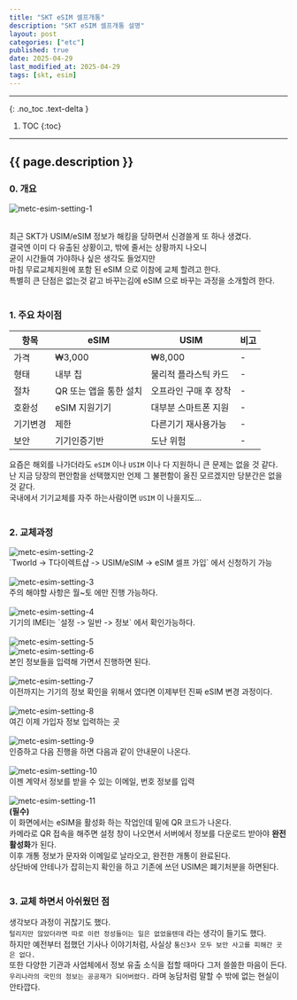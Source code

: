 ```yaml
---
title: "SKT eSIM 셀프개통"
description: "SKT eSIM 셀프개통 설명"
layout: post
categories: ["etc"]
published: true
date: 2025-04-29
last_modified_at: 2025-04-29
tags: [skt, esim]
---
```

---
{: .no_toc .text-delta }

1. TOC
{:toc}
---

<!-- 글의 제목은 ##
    나머지 큰 제목은 ###
    이후 나머지는 3개이상 -->

## {{ page.description }}

### 0. 개요

<div class="image-gallery cols-1">
    <img src ='/assets/img/2025-04-29-etc-esim-setting-1.webp' alt='metc-esim-setting-1'>
</div><br>

최근 SKT가 USIM/eSIM 정보가 해킹을 당하면서 신경쓸게 또 하나 생겼다.<br>
결국엔 이미 다 유출된 상황이고, 밖에 줄서는 상황까지 나오니<br>
굳이 시간들여 가야하나 싶은 생각도 들었지만<br>
마침 무료교체지원에 포함 된 eSIM 으로 이참에 교체 할려고 한다.<br>
특별히 큰 단점은 없는것 같고 바꾸는김에 eSIM 으로 바꾸는 과정을 소개할려 한다.<br>
<br>

### 1. 주요 차이점

| 항목 | eSIM | USIM | 비고 |
| -- | ---- | ---- | -- |
| 가격 | ₩3,000 | ₩8,000 | - |
| 형태 | 내부 칩 | 물리적 플라스틱 카드 | - |
| 절차 | QR 또는 앱을 통한 설치 | 오프라인 구매 후 장착 | - |
| 호환성 | eSIM 지원기기 | 대부분 스마트폰 지원 | - |
| 기기변경 | 제한 | 다른기기 재사용가능 | - |
| 보안 | 기기인증기반 | 도난 위험 | - |

요즘은 해외를 나가더라도 `eSIM` 이나 `USIM` 이나 다 지원하니 큰 문제는 없을 것 같다.<br>
난 지금 당장의 편안함을 선택했지만 언제 그 불편함이 올진 모르겠지만 당분간은 없을것 같다.<br>
국내에서 기기교체를 자주 하는사람이면 `USIM` 이 나을지도...<br>
<br>

### 2. 교체과정
<div class="image-gallery cols-1">
    <img src ='/assets/img/2025-04-29-etc-esim-setting-2.webp' alt='metc-esim-setting-2'>
</div>
`Tworld -> T다이렉트샵 -> USIM/eSIM -> eSIM 셀프 가입` 에서 신청하기 가능<br>
<br>
<div class="image-gallery cols-1">
    <img src ='/assets/img/2025-04-29-etc-esim-setting-3.webp' alt='metc-esim-setting-3'>
</div>
주의 해야할 사항은 월~토 에만 진행 가능하다.<br>
<br>
<div class="image-gallery cols-1">
    <img src ='/assets/img/2025-04-29-etc-esim-setting-4.webp' alt='metc-esim-setting-4'>
</div>
기기의 IMEI는 `설정 -> 일반 -> 정보` 에서 확인가능하다.<br>
<br>
<div class="image-gallery cols-1">
    <img src ='/assets/img/2025-04-29-etc-esim-setting-5.webp' alt='metc-esim-setting-5'>
</div>
<div class="image-gallery cols-1">
    <img src ='/assets/img/2025-04-29-etc-esim-setting-6.webp' alt='metc-esim-setting-6'>
</div>
본인 정보들을 입력해 가면서 진행하면 된다.<br>
<br>
<div class="image-gallery cols-1">
    <img src ='/assets/img/2025-04-29-etc-esim-setting-7.webp' alt='metc-esim-setting-7'>
</div>
이전까지는 기기의 정보 확인을 위해서 였다면 이제부턴 진짜 eSIM 변경 과정이다.<br>
<br>
<div class="image-gallery cols-1">
    <img src ='/assets/img/2025-04-29-etc-esim-setting-8.webp' alt='metc-esim-setting-8'>
</div>
여긴 이제 가입자 정보 입력하는 곳<br>
<br>
<div class="image-gallery cols-1">
    <img src ='/assets/img/2025-04-29-etc-esim-setting-9.webp' alt='metc-esim-setting-9'>
</div>
인증하고 다음 진행을 하면 다음과 같이 안내문이 나온다.<br>
<br>
<div class="image-gallery cols-1">
    <img src ='/assets/img/2025-04-29-etc-esim-setting-10.webp' alt='metc-esim-setting-10'>
</div>
이젠 계약서 정보를 받을 수 있는 이메일, 번호 정보를 입력<br>
<br>
<div class="image-gallery cols-1">
    <img src ='/assets/img/2025-04-29-etc-esim-setting-11.webp' alt='metc-esim-setting-11'>
</div>
<b>(필수)</b><br>
이 화면에서는 eSIM을 활성화 하는 작업인데 밑에 QR 코드가 나온다.<br>
카메라로 QR 접속을 해주면 설정 창이 나오면서 서버에서 정보를 다운로드 받아야 <b>완전 활성화</b>가 된다.<br>
이후 개통 정보가 문자와 이메일로 날라오고, 완전한 개통이 완료된다.<br>
상단바에 안테나가 잡히는지 확인을 하고 기존에 쓰던 USIM은 폐기처분을 하면된다.<br>
<br>

### 3. 교체 하면서 아쉬웠던 점
생각보다 과정이 귀찮기도 했다.<br>
`털리지만 않았더라면 따로 이런 정성들이는 일은 없었을텐데` 라는 생각이 들기도 했다.<br>
하지만 예전부터 접했던 기사나 이야기처럼, 사실상 `통신3사 모두 보안 사고를 피해간 곳은 없다.`<br>
또한 다양한 기관과 사업체에서 정보 유출 소식을 접할 때마다 그저 쓸쓸한 마음이 든다.<br>
`우리나라의 국민의 정보는 공공재가 되어버렸다.` 라며 농담처럼 말할 수 밖에 없는 현실이 안타깝다.<br>